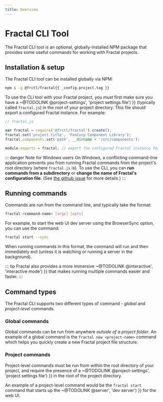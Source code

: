 ```yaml
---
title: Overview
---
```


# Fractal CLI Tool

The Fractal CLI tool is an optional, globally-installed NPM package that provides some useful commands for working with Fractal projects.

## Installation & setup

The Fractal CLI tool can be installed globally via NPM:

```bash
npm i -g @frctl/fractal{{ _config.project.tag }}
```

To use the CLI tool with your Fractal project, you must first make sure you have a  ~@TODOLINK @project-settings', 'project settings file') }} (typically called `fractal.js`) in the root of your project directory. This file should export a configured Fractal instance. For example:

```javascript
// fractal.js

var fractal = require('@frctl/fractal').create();
fractal.set('project.title', 'FooCorp Component Library');
fractal.components.set('path', __dirname + '/src/components');

module.exports = fractal; // export the configured Fractal instance for use by the CLI tool.
```

::: danger Note for Windows users
On Windows, a conflicting command-line application prevents you from running Fractal commands from the project's root directory (where `fractal.js` is). To use the CLI, you can **run commands from a subdirectory** or **change the name of Fractal's configuration file**. (See [the github issue](https://github.com/frctl/fractal/issues/118#issuecomment-255254117) for more details.)
:::

## Running commands

Commands are run from the command line, and typically take the format:

```bash
fractal <command-name> [args] [opts]
```

For example, to start the web UI dev server using the BrowserSync option, you can use the command:

```bash
fractal start --sync
```

When running commands in this format, the command will run and then immediately exit (unless it is watching or running a server in the background).

::: tip
Fractal also provides a more immersive ~@TODOLINK @interactive', 'interactive mode') }} that makes running multiple commands easier and faster.
:::

## Command types

The Fractal CLI supports two different types of command - _global_ and _project-level_ commands.

### Global commands

Global commands can be run from anywhere *outside of a project folder*. An example of a global command is the `fractal new <project-name>` command which helps you quickly create a new Fractal project file structure.

### Project commands

Project-level commands must be run from within the root directory of your project, and require the presence of a ~@TODOLINK @project-settings', 'project settings file') }} in the root of the project directory.

An example of a project-level command would be the `fractal start` command that starts up the ~@TODOLINK @server', 'dev server') }} for the web UI.

<!--
* Need to restart CLI on changes to project config file.
-->
